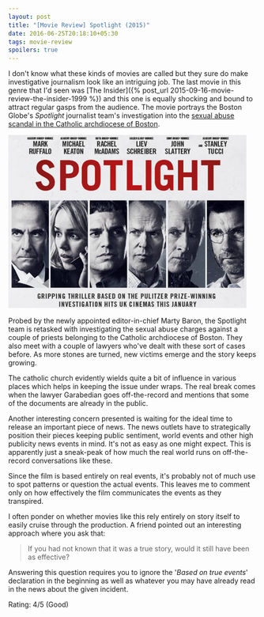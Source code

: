 ```yaml
---
layout: post
title: "[Movie Review] Spotlight (2015)"
date: 2016-06-25T20:18:10+05:30
tags: movie-review
spoilers: true
---
```


I don't know what these kinds of movies are called but they sure do make investigative journalism look like an intriguing job.
The last movie in this genre that I'd seen was [The Insider]({% post_url 2015-09-16-movie-review-the-insider-1999 %}) and this one is equally shocking and bound to attract regular gasps from the audience.
The movie portrays the Boston Globe's _Spotlight_ journalist team's investigation into the [sexual abuse scandal in the Catholic archdiocese of Boston](https://en.wikipedia.org/wiki/Sexual_abuse_scandal_in_the_Catholic_archdiocese_of_Boston).

![Spotlight (2015)](/img/movie-poster-spotlight-2015.jpg 'Spotlight (2015)')

Probed by the newly appointed editor-in-chief Marty Baron, the Spotlight team is retasked with investigating the sexual abuse charges against a couple of priests belonging to the Catholic archdiocese of Boston.
They also meet with a couple of lawyers who've dealt with these sort of cases before.
As more stones are turned, new victims emerge and the story keeps growing.

The catholic church evidently wields quite a bit of influence in various places which helps in keeping the issue under wraps.
The real break comes when the lawyer Garabedian goes off-the-record and mentions that some of the documents are already in the public.

Another interesting concern presented is waiting for the ideal time to release an important piece of news.
The news outlets have to strategically position their pieces keeping public sentiment, world events and other high publicity news events in mind.
It's not as easy as one might expect.
This is apparently just a sneak-peak of how much the real world runs on off-the-record conversations like these.

Since the film is based entirely on real events, it's probably not of much use to spot patterns or question the actual events.
This leaves me to comment only on how effectively the film communicates the events as they transpired.

I often ponder on whether movies like this rely entirely on story itself to easily cruise through the production.
A friend pointed out an interesting approach where you ask that:

> If you had not known that it was a true story, would it still have been as effective?

Answering this question requires you to ignore the '_Based on true events_' declaration in the beginning as well as whatever you may have already read in the news about the given incident.

Rating: 4/5 (Good)
